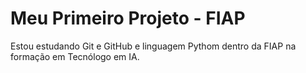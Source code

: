 # Meu Primeiro Projeto - FIAP
Estou estudando Git e GitHub e linguagem Pythom dentro da FIAP na formação em Tecnólogo em IA.
